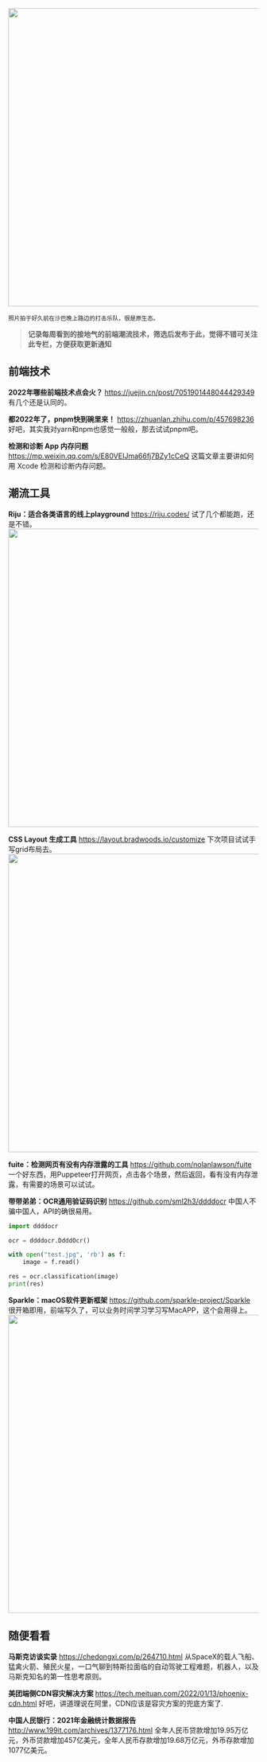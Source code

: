 <img src=https://qpluspicture.oss-cn-beijing.aliyuncs.com/2022-01-17/elp21k.jpg width=600/>

<small>照片拍于好久前在沙巴晚上路边的打击乐队，很是原生态。</small>

> **记录每周看到的接地气的前端潮流技术，筛选后发布于此，觉得不错可关注此专栏，方便获取更新通知**

## 前端技术


**2022年哪些前端技术点会火？**
<https://juejin.cn/post/7051901448044429349>
有几个还是认同的。


**都2022年了，pnpm快到碗里来！**
<https://zhuanlan.zhihu.com/p/457698236>
好吧，其实我对yarn和npm也感觉一般般，那去试试pnpm吧。


**检测和诊断 App 内存问题**
<https://mp.weixin.qq.com/s/E80VEIJma66fj7BZy1cCeQ>
这篇文章主要讲如何用 Xcode 检测和诊断内存问题。

## 潮流工具
**Riju：适合各类语言的线上playground**
<https://riju.codes/>
试了几个都能跑，还是不错。
<img src=https://qpluspicture.oss-cn-beijing.aliyuncs.com/2022-01-15/qtbgwV.png width=600>

**CSS Layout 生成工具**
<https://layout.bradwoods.io/customize>
下次项目试试手写grid布局去。
<img src=https://qpluspicture.oss-cn-beijing.aliyuncs.com/2022-01-15/b2o82f.png width=600/>

**fuite：检测网页有没有内存泄露的工具**
<https://github.com/nolanlawson/fuite>
一个好东西，用Puppeteer打开网页，点击各个场景，然后返回，看有没有内存泄露，有需要的场景可以试试。

**带带弟弟：OCR通用验证码识别**
<https://github.com/sml2h3/ddddocr>
中国人不骗中国人，API的确很易用。
```python
import ddddocr

ocr = ddddocr.DdddOcr()

with open("test.jpg", 'rb') as f:
    image = f.read()

res = ocr.classification(image)
print(res)
```

**Sparkle：macOS软件更新框架**
<https://github.com/sparkle-project/Sparkle>
很开箱即用，前端写久了，可以业务时间学习学习写MacAPP，这个会用得上。
<img src=https://qpluspicture.oss-cn-beijing.aliyuncs.com/2022-01-15/EAspFs.jpg width=600/>


## 随便看看

**马斯克访谈实录**
<https://chedongxi.com/p/264710.html>
从SpaceX的载人飞船、猛禽火箭、殖民火星，一口气聊到特斯拉面临的自动驾驶工程难题，机器人，以及马斯克知名的第一性思考原则。

**美团端侧CDN容灾解决方案**
<https://tech.meituan.com/2022/01/13/phoenix-cdn.html>
好吧，讲道理说在阿里，CDN应该是容灾方案的兜底方案了.

**中国人民银行：2021年金融统计数据报告**
<http://www.199it.com/archives/1377176.html>
全年人民币贷款增加19.95万亿元，外币贷款增加457亿美元，全年人民币存款增加19.68万亿元，外币存款增加1077亿美元。